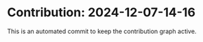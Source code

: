# Contribution: 2024-12-07-14-16
This is an automated commit to keep the contribution graph active.
